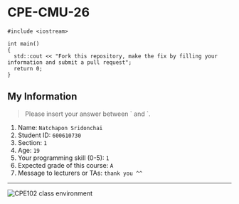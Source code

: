 # CPE-CMU-26
>
```
#include <iostream>

int main()
{
  std::cout << "Fork this repository, make the fix by filling your information and submit a pull request";
  return 0;
}
```

## My Information
> Please insert your answer between \` and \`.

1. Name: `Natchapon Sridonchai`
2. Student ID: `600610730`
3. Section: `1`
4. Age: `19`
5. Your programming skill (0-5): `1`
6. Expected grade of this course: `A`
7. Message to lecturers or TAs: `thank you ^^`

---
![CPE102 class environment](https://github.com/tmwatchanan/CPE-CMU-26/raw/master/cpe102_class_envi.jpg)
